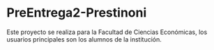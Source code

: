 # PreEntrega2-Prestinoni
Este proyecto se realiza para la Facultad de Ciencias Económicas, los usuarios principales son los alumnos de la institución.
